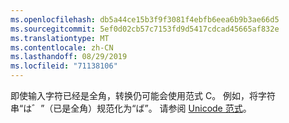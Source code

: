 ```yaml
---
ms.openlocfilehash: db5a44ce15b3f9f3081f4ebfb6eea6b9b3ae66d5
ms.sourcegitcommit: 5ef0d02cb57c7153fd9d5417cdcad45665af832e
ms.translationtype: MT
ms.contentlocale: zh-CN
ms.lasthandoff: 08/29/2019
ms.locfileid: "71138106"
---
```

即使输入字符已经是全角，转换仍可能会使用范式 C。 例如，将字符串“は゛”（已是全角）规范化为“ば”。 请参阅 [Unicode 范式](https://unicode.org/reports/tr15)。
